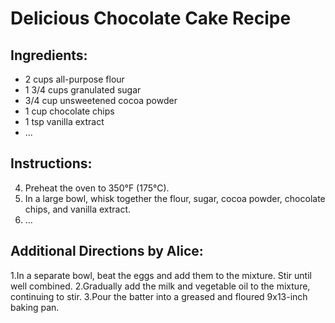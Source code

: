 # Delicious Chocolate Cake Recipe

## Ingredients:
- 2 cups all-purpose flour
- 1 3/4 cups granulated sugar
- 3/4 cup unsweetened cocoa powder
- 1 cup chocolate chips
- 1 tsp vanilla extract
- ...

## Instructions:
4. Preheat the oven to 350°F (175°C).
5. In a large bowl, whisk together the flour, sugar, cocoa powder, chocolate chips, and vanilla extract.
6. ...

## Additional Directions by Alice:
1.In a separate bowl, beat the eggs and add them to the mixture. Stir until well combined.
2.Gradually add the milk and vegetable oil to the mixture, continuing to stir.
3.Pour the batter into a greased and floured 9x13-inch baking pan.
